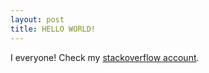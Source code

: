 ```yaml
---
layout: post
title: HELLO WORLD!
---
```


I everyone! Check my [stackoverflow account](http://stackoverflow.com/users/3480602/vanojx1).

